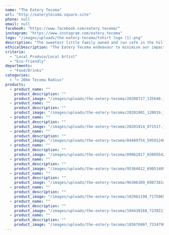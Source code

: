 ```yaml
---
name: "The Eatery Tecoma"
url: "http://eaterytecoma.square.site"
phone: null
email: null
facebook: "https://www.facebook.com/eatery.tecoma/"
instagram: "https://www.instagram.com/eatery.tecoma"
logo: "/images/uploads/the-eatery-tecoma/tshirt logo (1).png"
description: "The sweetest little family owned and run cafe in the hills. Delicious coffee, scrumptious sweet treats, fantastic light meals and stunning hills views from our back deck."
ethicalDescription: "The Eatery Tecoma endeavour to minimise our impact on the environment wherever possible whilst still providing an amazing experience for our diners. We have vegan options available, and pride ourselves on trying to cater to all. We source many of our items from local suppliers to ensure we are supporting other small local businesses."
criteria:
  - "Local Produce/Local Artist"
  - "Eco-friendly"
departments:
  - "Food/Drinks"
categories:
  - "< 20km Tecoma Radius"
products:
  - product_name: ""
    product_description: ""
    product_image: "/images/uploads/the-eatery-tecoma/20200727_135640.jpg"
  - product_name: ""
    product_description: ""
    product_image: "/images/uploads/the-eatery-tecoma/20201001_120019.jpg"
  - product_name: ""
    product_description: ""
    product_image: "/images/uploads/the-eatery-tecoma/20201014_071517.jpg"
  - product_name: ""
    product_description: ""
    product_image: "/images/uploads/the-eatery-tecoma/84489754_595012481342052_7907634137442287616_o.jpg"
  - product_name: ""
    product_description: ""
    product_image: "/images/uploads/the-eatery-tecoma/89062817_650055422504424_7702720577735229440_o.jpg"
  - product_name: ""
    product_description: ""
    product_image: "/images/uploads/the-eatery-tecoma/95364612_690514091791890_6394986809440337920_o.jpg"
  - product_name: ""
    product_description: ""
    product_image: "/images/uploads/the-eatery-tecoma/96386109_698738147636151_3279248062102372352_o.jpg"
  - product_name: ""
    product_description: ""
    product_image: "/images/uploads/the-eatery-tecoma/102961190_717596505750315_6786068858274060566_n.jpg"
  - product_name: ""
    product_description: ""
    product_image: "/images/uploads/the-eatery-tecoma/104430168_723922175117748_667184288438135039_o.jpg"
  - product_name: ""
    product_description: ""
    product_image: "/images/uploads/the-eatery-tecoma/105676907_733479084162057_2239900576428159797_o.jpg"
---
```

